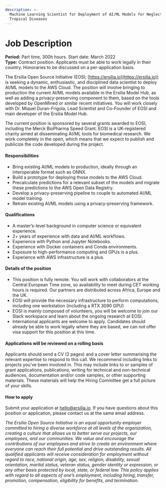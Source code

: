 ```yaml
---
description: >-
  Machine Learning Scientist for Deployment of AI/ML Models for Neglected
  Tropical Diseases
---
```


# Job Description

**Period:** Part time, 300h hours. Start date: March 2022\
**Type:** Contract position. Applicants must be able to work legally in their country. Honoraries to be discussed on a per-application basis.

The Ersilia Open Source Initiative (EOSI; [https://ersilia.io](https://ersilia.io)) is seeking a dynamic, enthusiastic, and disciplined data scientist to deploy AI/ML models to the AWS Cloud. The position will involve bringing to production the current AI/ML models available in the Ersilia Model Hub, as well as adding a privacy-preserving component to them, based on the tools developed by OpenMined or similar recent initiatives. You will work closely with Dr. Miquel Duran-Frigola, Lead Scientist and Co-Founder of EOSI and main developer of the Ersilia Model Hub.&#x20;

The current position is sponsored by several grants awarded to EOSI, including the Merck BioPharma Speed Grant. EOSI is a UK-registered charity aimed at disseminating AI/ML tools for biomedical research. We work completely in the open, which means that we expect to publish and publicize the code developed during the project.

#### Responsibilities&#x20;

* Bring existing AI/ML models to production, ideally through an interoperable format such as ONNX.&#x20;
* Build a prototype for deploying those models to the AWS Cloud.&#x20;
* Precalculate predictions for a relevant subset of the models and migrate these predictions to the AWS Open Data Registry.&#x20;
* Develop a privacy-preserving pipeline to couple to automated AI/ML model training.&#x20;
* Retrain existing AI/ML models using a privacy-preserving framework.

#### **Qualifications**

* A master’s-level background in computer science or equivalent experience.&#x20;
* 2+ years of experience with data and AI/ML workflows.&#x20;
* Experience with Python and Jupyter Notebooks.&#x20;
* Experience with Docker containers and Conda environments.&#x20;
* Exposure to high-performance computing and GPUs is a plus.&#x20;
* Experience with AWS infrastructure is a plus.

#### **Details of the position**

* This position is fully remote. You will work with collaborators at the Central European Time zone, so availability to meet during CET working hours is required. Our partners are distributed across Africa, Europe and the UK.&#x20;
* EOSI will provide the necessary infrastructure to perform computations, including one workstation (including a RTX 3090 GPU)
* EOSI is mainly composed of volunteers, you will be welcome to join our Slack workspace and learn about the ongoing research at EOSI.
* International applicants are welcome to apply. Candidates should already be able to work legally where they are based, we can not offer visa support for this position at this time.

#### **Applications will be reviewed on a rolling basis**

Applicants should send a CV (2 pages) and a cover letter summarising the relevant expertise to respond to this call. We recommend including links to projects you’ve been involved in. This may include links to or samples of grant applications, publications, writing for technical and non-technical audiences, documentation and/or code samples, or other supporting materials. These materials will help the Hiring Committee get a full picture of your skills.

#### **How to apply**

Submit your application at [hello@ersilia.io](mailto:hello@ersilia.io). If you have questions about this position or application, please contact us at the same email address.

_The Ersilia Open Source Initiative is an equal opportunity employer committed to hiring a diverse workforce at all levels of the organization, creating a culture that allows us to better serve our projects, our employees, and our communities. We value and encourage the contributions of our employees and strive to create an environment where everyone can reach their full potential and drive outstanding results. All qualified applicants will receive consideration for employment without regard to race, national origin, age, sex, religion, disability, sexual orientation, marital status, veteran status, gender identity or expression, or any other basis protected by local, state, or federal law. This policy applies with regard to all aspects of one’s employment, including hiring, transfer, promotion, compensation, eligibility for benefits, and termination._

